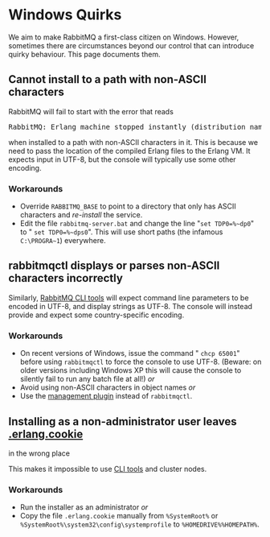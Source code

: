 <!--
Copyright (c) 2007-2019 Pivotal Software, Inc.

All rights reserved. This program and the accompanying materials
are made available under the terms of the under the Apache License,
Version 2.0 (the "License”); you may not use this file except in compliance
with the License. You may obtain a copy of the License at

https://www.apache.org/licenses/LICENSE-2.0

Unless required by applicable law or agreed to in writing, software
distributed under the License is distributed on an "AS IS" BASIS,
WITHOUT WARRANTIES OR CONDITIONS OF ANY KIND, either express or implied.
See the License for the specific language governing permissions and
limitations under the License.
-->

# Windows Quirks

We aim to make RabbitMQ a first-class citizen on
Windows. However, sometimes there are circumstances beyond our
control that can introduce quirky behaviour. This page documents
them.

## Cannot install to a path with non-ASCII characters

RabbitMQ will fail to start with the error that reads

<pre class="lang-text">
RabbitMQ: Erlang machine stopped instantly (distribution name conflict?)
</pre>

when installed to a path with non-ASCII characters in it.
This is because we need to pass the location of the compiled Erlang files to the Erlang VM.
It expects input in UTF-8, but the console will typically use some other encoding.

### Workarounds

<ul>
  <li>
    Override <code>RABBITMQ_BASE</code> to point to a directory
    that only has ASCII characters and <em>re-install</em> the
    service.
  </li>
  <li>
    Edit the file <code>rabbitmq-server.bat</code> and change the
    line "<code>set TDP0=%~dp0</code>" to "
    <code>set TDP0=%~dps0</code>". This will use short paths (the
    infamous <code>C:\PROGRA~1</code>) everywhere.
  </li>
</ul>

## rabbitmqctl displays or parses non-ASCII characters incorrectly

Similarly, [RabbitMQ CLI tools](/cli.html) will expect command line
parameters to be encoded in UTF-8, and display strings as
UTF-8. The console will instead provide and expect some
country-specific encoding.

### Workarounds

<ul>
  <li>
    On recent versions of Windows, issue the command "
    <code>chcp 65001</code>" before using <code>rabbitmqctl</code> to force
    the console to use UTF-8. (Beware: on older versions
    including Windows XP this will cause the console to silently
    fail to run any batch file at all!) <em>or</em>
  </li>
  <li>
    Avoid using non-ASCII characters in object names <em>or</em>
  </li>
  <li>
    Use the <a href="management.html">management plugin</a> instead of
    <code>rabbitmqctl</code>.
  </li>
</ul>

## Installing as a non-administrator user leaves <a href="/clustering.html#erlang-cookie">.erlang.cookie</a>
in the wrong place


This makes it impossible to use [CLI tools](/cli.html) and cluster nodes.

### Workarounds

<ul>
  <li>
    Run the installer as an administrator <em>or</em>
  </li>
  <li>
    Copy the file <code>.erlang.cookie</code> manually
    from <code>%SystemRoot%</code> or
    <code>%SystemRoot%\system32\config\systemprofile</code>
    to <code>%HOMEDRIVE%%HOMEPATH%</code>.
  </li>
</ul>
